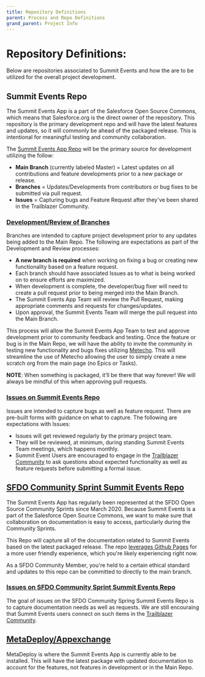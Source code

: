 ```yaml
---
title: Repository Definitions
parent: Process and Repo Definitions
grand_parent: Project Info
---
```


# Repository Definitions:

Below are repositories associated to Summit Events and how the are to be utilized for the overall project development.


## Summit Events Repo
The Summit Events App is a part of the Salesforce Open Source Commons, which means that Salesforce.org is the direct owner of the repository. This repository is the primary development repo and will have the latest features and updates, so it will commonly be ahead of the packaged release. This is intentional for meaningful testing and community collaboration.

The [Summit Events App Repo](https://github.com/SFDO-Community/Summit-Events-App) will be the primary source for development utilizing the follow:
- <b>Main Branch</b> (currently labeled Master) = Latest updates on all contributions and feature developments prior to a new package or release.
- <b>Branches</b> = Updates/Developments from contributors or bug fixes to be submitted via pull request.
- <b>Issues</b> = Capturing bugs and Feature Request after they've been shared in the Trailblazer Community.


### [Development/Review of Branches](https://github.com/SFDO-Community/Summit-Events-App/branches)
Branches are intended to capture project development prior to any updates being added to the Main Repo. The following are expectations as part of the Development and Review processes:
- **A new branch is required** when working on fixing a bug or creating new functionality based on a feature request.
- Each branch should have associated Issues as to what is being worked on to ensure efforts are maximized.
- When development is complete, the developer/bug fixer will need to create a pull request prior to being merged into the Main Branch. 
- The Summit Events App Team will review the Pull Request, making appropriate comments and requests for changes/updates. 
- Upon approval, the Summit Events Team will merge the pull request into the Main Branch. 

This process will allow the Summit Events App Team to test and approve development prior to community feedback and testing. Once the feature or bug is in the Main Repo, we will have the ability to invite the community in testing new functionality and bugs fixes utilizing [Metecho](https://metecho.herokuapp.com/projects). This will streamline the use of Metecho allowing the user to simply create a new scratch org from the main page (no Epics or Tasks).

**NOTE**: When something is packaged, it’ll be there that way forever! We will always be mindful of this when approving pull requests.

### [Issues on Summit Events Repo](https://github.com/SFDO-Community/Summit-Events-App/issues)
Issues are intended to capture bugs as well as feature request. There are pre-built forms with guidance on what to capture. The following are expectations with Issues:
- Issues will get reviewed regularly by the primary project team.
- They will be reviewed, at minimum, during standing Summit Events Team meetings, which happens monthly.
- Summit Event Users are encouraged to engage in the [Trailblazer Community](https://trailhead.salesforce.com/trailblazer-community/groups/0F94S000000kHi2SAE) to ask questions about expected functionality as well as feature requests before submitting a formal issue.


## [SFDO Community Sprint Summit Events Repo](https://github.com/SFDO-Community-Sprints/summit-events-app-documentation)
The Summit Events App has regularly been represented at the SFDO Open Source Community Sprints since March 2020. Because Summit Events is a part of the Salesforce Open Source Commons, we want to make sure that collaboration on documentation is easy to access, particularly during the Community Sprints.

This Repo will capture all of the documentation related to Summit Events based on the latest packaged release. The repo [leverages Github Pages](https://sfdo-community-sprints.github.io/summit-events-app-documentation/) for a more user friendly experience, which you're likely experiencing right now.

As a SFDO Community Member, you're held to a certain ethical standard and updates to this repo can be committed to directly to the main branch.

### [Issues on SFDO Community Sprint Summit Events Repo](https://github.com/SFDO-Community-Sprints/summit-events-app-documentation/issues)
The goal of issues on the SFDO Community Spring Summit Events Repo is to capture documentation needs as well as requests. We are still encouraing that Summit Events users connect on such items in the [Trailblazer Community](https://trailhead.salesforce.com/trailblazer-community/groups/0F94S000000kHi2SAE).


## [MetaDeploy/Appexchange](https://install.salesforce.org/products/SummitEventsApp/latest)
MetaDeploy is where the Summit Events App is currently able to be installed. This will have the latest package with updated documentation to account for the features, not features in development or in the Main Repo.
